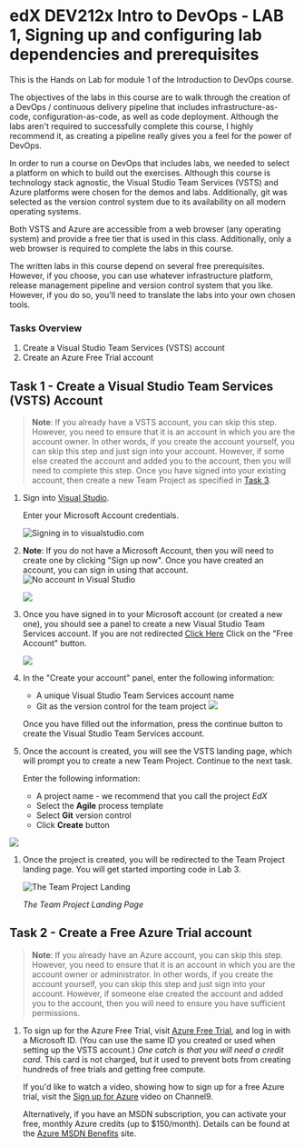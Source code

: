 # edX DEV212x Intro to DevOps - LAB 1, Signing up and configuring lab dependencies and prerequisites #
This is the Hands on Lab for module 1 of the Introduction to DevOps course.

The objectives of the labs in this course are to walk through the creation of a DevOps / continuous delivery pipeline that includes infrastructure-as-code, configuration-as-code, as well as code deployment. Although the labs aren't required to successfully complete this course, I highly recommend it, as creating a pipeline really gives you a feel for the power of DevOps.

In order to run a course on DevOps that includes labs, we needed to select a platform on which to build out the exercises. Although this course
is technology stack agnostic, the Visual Studio Team Services (VSTS) and Azure platforms were chosen for the demos and labs. Additionally, git was selected as the version control system due to its availability on all modern operating systems.

Both VSTS and Azure are accessible from a web browser (any operating system) and provide a free tier that is used in this class.
Additionally, only a web browser is required to complete the labs in this course.

The written labs in this course depend on several free prerequisites. However, if you choose, you can use whatever infrastructure platform, release management pipeline and version control system that you like.  However, if you do so, you'll need to translate the labs into your own chosen tools.

### Tasks Overview
1. Create a Visual Studio Team Services (VSTS) account
2. Create an Azure Free Trial account

## Task 1 - Create a Visual Studio Team Services (VSTS) Account ####
> **Note**: If you already have a VSTS account, you can skip this step. However, you need to ensure that it is an account in which you are the account owner. In other words, if you create the account yourself, you can skip this step and just sign into your account. However, if some else created the account and added you to the account, then you will need to complete this step. Once you have signed into your existing account, then create a new Team Project as specified in [Task 3](#Ex4Task2).

1. Sign into [Visual Studio](https://go.microsoft.com/fwlink/?LinkId=307137).

    Enter your Microsoft Account credentials.

    ![Signing in to visualstudio.com](media/ms_acct_signin.png "Signing into visualstudio.com")


1. **Note**: If you do not have a Microsoft Account, then you will need to create one by clicking "Sign up now". Once you have created an account, you can sign in using that account.
    ![No account in Visual Studio](media/ms_get_new.png)
	
	![](media/ms_new_account.png)

1. Once you have signed in to your Microsoft account (or created a new one), you should see a panel to create a new Visual Studio Team Services account. If you are not redirected [Click Here](https://www.visualstudio.com/en-us/docs/setup-admin/team-services/sign-up-for-visual-studio-team-services) Click on the "Free Account" button. 

    ![](media/create-new-vsts-account.png)

1. In the "Create your account" panel, enter the following information: 
	
	- A unique Visual Studio Team Services account name
	- Git as the version control for the team project
![](media/vsts_new_acct.png)

	Once you have filled out the information, press the continue button to create the Visual Studio Team Services account.

1. Once the account is created, you will see the VSTS landing page, which will prompt you to create a new Team Project. Continue to the next task.
    
    Enter the following information:
    - A project name - we recommend that you call the project _EdX_
    - Select the **Agile** process template
    - Select **Git** version control
    - Click **Create** button

![](media/vsts_create_new_project.png)	

1. Once the project is created, you will be redirected to the Team Project landing page. You will get started importing code in Lab 3.

    ![The Team Project Landing](media/vsts_new_project_landing.png "The Team Project Landing")

    _The Team Project Landing Page_
    
## Task 2 - Create a Free Azure Trial account ####
> **Note**: If you already have an Azure account, you can skip this step. However, you need to ensure that it is an account in which you are the account owner or administrator. In other words, if you create the account yourself, you can skip this step and just sign into your account. However, if someone else created the account and added you to the account, then you will need to ensure you have sufficient permissions. 

1. To sign up for the Azure Free Trial, visit [Azure Free Trial](https://azure.microsoft.com/en-us/offers/ms-azr-0044p/), and log in with a Microsoft ID. (You can use the same ID you created or used when setting up the VSTS account.) _One catch is that you will need a credit card._ This card is not charged, but it used to prevent bots from creating hundreds of free trials and getting free compute. 

	If you'd like to watch a video, showing how to sign up for a free Azure trial, visit the [Sign up for Azure](https://channel9.msdn.com/Blogs/Windows-Azure/Sign-up-for-Microsoft-Azure) video on Channel9.

	Alternatively, if you have an MSDN subscription, you can activate your free, monthly Azure credits (up to $150/month). Details can be found at the [Azure MSDN Benefits](https://azure.microsoft.com/en-us/pricing/member-offers/msdn-benefits/) site.

